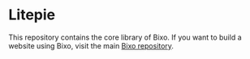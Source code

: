 # Litepie

This repository contains the core library of Bixo. If you want to build a website using Bixo, visit the main [Bixo repository](http://github.com/lavalite/Bixo).
